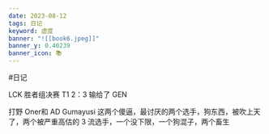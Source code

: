 ```yaml
---
date: 2023-08-12
tags: 日记
keyword: 虚度
banner: "![[book6.jpeg]]"
banner_y: 0.40239
banner_icon: 📚
---
```


#日记 

LCK 胜者组决赛
T1 2：3 输给了 GEN

打野 Oner和 AD Gumayusi 这两个傻逼，最讨厌的两个选手，狗东西，被吹上天了，两个被严重高估的 3 流选手，一个没下限，一个狗混子，两个畜生

